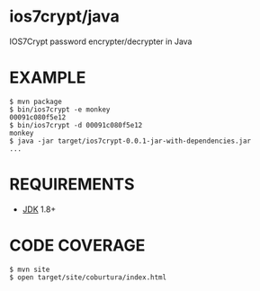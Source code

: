 # ios7crypt/java

IOS7Crypt password encrypter/decrypter in Java

# EXAMPLE

```
$ mvn package
$ bin/ios7crypt -e monkey
00091c080f5e12
$ bin/ios7crypt -d 00091c080f5e12
monkey
$ java -jar target/ios7crypt-0.0.1-jar-with-dependencies.jar
...
```

# REQUIREMENTS

* [JDK](http://www.oracle.com/technetwork/java/javase/downloads/index.html) 1.8+

# CODE COVERAGE

```
$ mvn site
$ open target/site/coburtura/index.html
```
